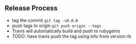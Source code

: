 ## Release Process

* tag the commit `git tag -v0.0.0`
* push tags to origin `git push origin --tags`
* Travis will automatically build and push to rubygems
* TODO: have travis push the tag using info from version.rb
